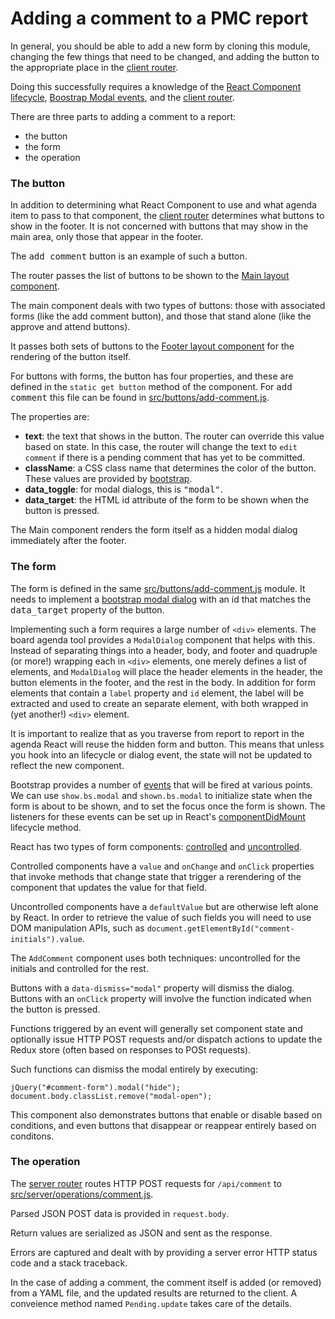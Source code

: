 # Adding a comment to a PMC report

In general, you should be able to add a new form by cloning this module,
changing the few things that need to be changed, and adding the button
to the appropriate place in the [client router](../../src/client/router.js).

Doing this successfully requires a knowledge of the
[React Component lifecycle](https://reactjs.org/docs/react-component.html#the-component-lifecycle),
[Boostrap Modal events](https://getbootstrap.com/docs/4.0/components/modal/#events),
and the [client router](../../src/client/router.js).

There are three parts to adding a comment to a report:

  - the button
  - the form
  - the operation

### The button

In addition to determining what React Component to use and what
agenda item to pass to that component, the
[client router](../../src/client/router.js) determines what
buttons to show in the footer.  It is not concerned with buttons
that may show in the main area, only those that appear in the
footer.

The <tt>add comment</tt> button is an example of such a button.

The router passes the list of buttons to be shown to the
[Main layout component](../../src/layout/main.js).

The main component deals with two types of buttons: those with
associated forms (like the add comment button), and those that
stand alone (like the approve and attend buttons).

It passes both sets of buttons to the
[Footer layout component](../../src/layout/footer.js) for the
rendering of the button itself.

For buttons with forms, the button has four properties, and
these are defined in the `static get button` method of the
component.  For <tt>add comment</tt> this file can be found
in [src/buttons/add-comment.js](src/buttons/add-comment.js).

The properties are:

  - **text**: the text that shows in the button.  The router can
    override this value based on state.  In this case, the router
    will change the text to `edit comment` if there is a pending
    comment that has yet to be committed.
  - **className**: a CSS class name that determines the color
    of the button.  These values are provided by
    [bootstrap](https://getbootstrap.com/docs/4.0/components/buttons/#examples).
  - **data_toggle**: for modal dialogs, this is <tt>"modal"</tt>.
  - **data_target**: the HTML id attribute of the form to be
    shown when the button is pressed.

The Main component renders the form itself
as a hidden modal dialog immediately after the footer.

### The form

The form is defined in the same
[src/buttons/add-comment.js](src/buttons/add-comment.js) module.
It needs to implement a
[bootstrap modal dialog](https://getbootstrap.com/docs/4.0/components/modal/)
with an id that matches the <tt>data_target</tt> property of
the button.

Implementing such a form requires a large number of `<div>` elements.
The board agenda tool provides a `ModalDialog` component that helps
with this.  Instead of separating things into a header, body, and footer
and quadruple (or more!) wrapping each in `<div>` elements, one merely
defines a list of elements, and `ModalDialog` will place the header
elements in the header, the button elements in the footer, and the rest
in the body.  In addition for form elements that contain a `label`
property and `id` element, the label will be extracted and used to
create an separate element, with both wrapped in (yet another!)
`<div>` element.

It is important to realize that as you traverse from report to report
in the agenda React will reuse the hidden form and button.  This means
that unless you hook into an lifecycle or dialog event, the state
will not be updated to reflect the new component.

Bootstrap provides a number of
[events](https://getbootstrap.com/docs/4.0/components/modal/#events)
that will be fired at various points.  We can use `show.bs.modal`
and `shown.bs.modal` to initialize state when the form is about to
be shown, and to set the focus once the form is shown.  The listeners
for these events can be set up in React's
[componentDidMount](https://reactjs.org/docs/react-component.html#componentdidmount)
lifecycle method.

React has two types of form components:
[controlled](https://reactjs.org/docs/forms.html#controlled-components)
and
[uncontrolled](https://reactjs.org/docs/uncontrolled-components.html).

Controlled components have a `value` and `onChange` and `onClick`
properties that invoke methods that change state that trigger a 
rerendering of the component that updates the value for that field.

Uncontrolled components have a `defaultValue` but are otherwise
left alone by React.  In order to retrieve the value of such fields
you will need to use DOM manipulation APIs, such as
`document.getElementById("comment-initials").value`.

The `AddComment` component uses both techniques: uncontrolled for
the initials and controlled for the rest.

Buttons with a `data-dismiss="modal"` property will dismiss the
dialog.  Buttons with an `onClick` property will involve the
function indicated when the button is pressed.

Functions triggered by an event will generally set component
state and optionally issue HTTP POST requests and/or
dispatch actions to update the Redux store (often based on
responses to POSt requests).

Such functions can dismiss the modal entirely by executing:

    jQuery("#comment-form").modal("hide");
    document.body.classList.remove("modal-open");

This component also demonstrates buttons that enable or
disable based on conditions, and even buttons that disappear
or reappear entirely based on conditons.

### The operation

The [server router](../../src/server/router.js) routes
HTTP POST requests for `/api/comment` to
[src/server/operations/comment.js](../../src/server/operations/comment.js).

Parsed JSON POST data is provided in `request.body`.

Return values are serialized as JSON and sent as the response.

Errors are captured and dealt with by providing a server error HTTP status code and a stack traceback.

In the case of adding a comment, the comment itself is
added (or removed) from a YAML file, and the updated
results are returned to the client.  A conveience method
named `Pending.update` takes care of the details.





